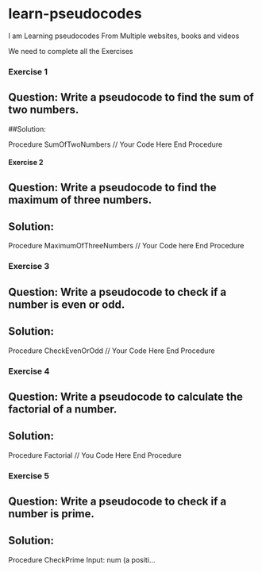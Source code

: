 # learn-pseudocodes
I am Learning pseudocodes From Multiple websites, books and videos 

We need to complete all the Exercises

### Exercise 1
## Question: Write a pseudocode to find the sum of two numbers.

##Solution:

Procedure SumOfTwoNumbers
    // Your Code Here
End Procedure
#### Exercise 2
## Question: Write a pseudocode to find the maximum of three numbers.

## Solution:

Procedure MaximumOfThreeNumbers
    // Your Code here
End Procedure
### Exercise 3
## Question: Write a pseudocode to check if a number is even or odd.

## Solution:

Procedure CheckEvenOrOdd
    // Your Code Here
End Procedure
### Exercise 4
## Question: Write a pseudocode to calculate the factorial of a number.

## Solution:

Procedure Factorial
    // You Code Here
End Procedure
### Exercise 5
## Question: Write a pseudocode to check if a number is prime.

## Solution:

Procedure CheckPrime
    Input: num (a positi…
